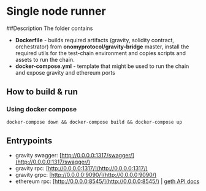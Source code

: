 # Single node runner 
##Description
The folder contains 
- **Dockerfile** - builds required artifacts (gravity, solidity contract, orchestrator) from **onomyprotocol/gravity-bridge** master, 
install the required utils for the test-chain environment and copies scripts and assets to run the chain.
- **docker-compose.yml**  - template that might be used to run the chain and expose gravity and ethereum ports

## How to build & run
### Using docker compose
```
docker-compose down && docker-compose build && docker-compose up
```

## Entrypoints
- gravity swagger: [http://0.0.0.0:1317/swagger/](http://0.0.0.0:1317/swagger/)
- gravity rpc: [http://0.0.0.0:1317/](http://0.0.0.0:1317/)
- gravity grpc: [http://0.0.0.0:9090/](http://0.0.0.0:9090/)
- ethereum rpc: [http://0.0.0.0:8545/](http://0.0.0.0:8545/) | [geth API docs](https://geth.ethereum.org/docs/rpc/server)
